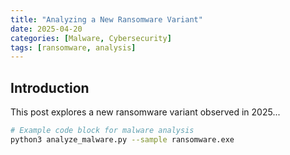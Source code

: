 ```yaml
---
title: "Analyzing a New Ransomware Variant"
date: 2025-04-20
categories: [Malware, Cybersecurity]
tags: [ransomware, analysis]
---
```

## Introduction
This post explores a new ransomware variant observed in 2025...

```bash
# Example code block for malware analysis
python3 analyze_malware.py --sample ransomware.exe